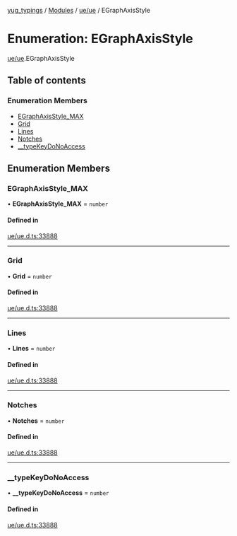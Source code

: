 [yug_typings](../README.md) / [Modules](../modules.md) / [ue/ue](../modules/ue_ue.md) / EGraphAxisStyle

# Enumeration: EGraphAxisStyle

[ue/ue](../modules/ue_ue.md).EGraphAxisStyle

## Table of contents

### Enumeration Members

- [EGraphAxisStyle\_MAX](ue_ue.EGraphAxisStyle.md#egraphaxisstyle_max)
- [Grid](ue_ue.EGraphAxisStyle.md#grid)
- [Lines](ue_ue.EGraphAxisStyle.md#lines)
- [Notches](ue_ue.EGraphAxisStyle.md#notches)
- [\_\_typeKeyDoNoAccess](ue_ue.EGraphAxisStyle.md#__typekeydonoaccess)

## Enumeration Members

### EGraphAxisStyle\_MAX

• **EGraphAxisStyle\_MAX** = `number`

#### Defined in

[ue/ue.d.ts:33888](https://github.com/YugMetaverse/yug_typings/blob/25cad34/ue/ue.d.ts#L33888)

___

### Grid

• **Grid** = `number`

#### Defined in

[ue/ue.d.ts:33888](https://github.com/YugMetaverse/yug_typings/blob/25cad34/ue/ue.d.ts#L33888)

___

### Lines

• **Lines** = `number`

#### Defined in

[ue/ue.d.ts:33888](https://github.com/YugMetaverse/yug_typings/blob/25cad34/ue/ue.d.ts#L33888)

___

### Notches

• **Notches** = `number`

#### Defined in

[ue/ue.d.ts:33888](https://github.com/YugMetaverse/yug_typings/blob/25cad34/ue/ue.d.ts#L33888)

___

### \_\_typeKeyDoNoAccess

• **\_\_typeKeyDoNoAccess** = `number`

#### Defined in

[ue/ue.d.ts:33888](https://github.com/YugMetaverse/yug_typings/blob/25cad34/ue/ue.d.ts#L33888)
